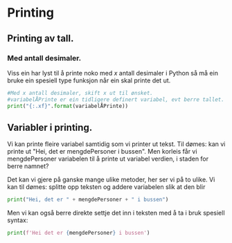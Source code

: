 # Printing




## Printing av tall.

### Med antall desimaler.
Viss ein har lyst til å printe noko med $x$ antall desimaler i Python så må ein bruke ein spesiell type funksjon når ein skal printe det ut.


````python
#Med x antall desimaler, skift x ut til ønsket.
#variabelÅPrinte er ein tidligere definert variabel, evt berre tallet.
print("{:.xf}".format(variabelÅPrinte))
````



## Variabler i printing.

Vi kan printe fleire variabel samtidig som vi printer ut tekst.
Til dømes: kan vi printe ut "Hei, det er mengdePersoner i bussen".
Men korleis får vi mengdePersoner variabelen til å printe ut variabel verdien, i staden for berre namnet?

Det kan vi gjere på ganske mange ulike metoder, her ser vi på to ulike.
Vi kan til dømes: splitte opp teksten og addere variabelen slik at den blir 

````Python
print("Hei, det er " + mengdePersoner + " i bussen")
````


Men vi kan også berre direkte settje det inn i teksten med å ta i bruk spesiell syntax:

````Python
print(f'Hei det er {mengdePersoner} i bussen')
````


